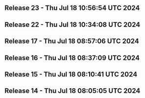 ## Release 23 - Thu Jul 18 10:56:54 UTC 2024


## Release 22 - Thu Jul 18 10:34:08 UTC 2024


## Release 17 - Thu Jul 18 08:57:06 UTC 2024


## Release 16 - Thu Jul 18 08:37:09 UTC 2024


## Release 15 - Thu Jul 18 08:10:41 UTC 2024


## Release 14 - Thu Jul 18 08:05:05 UTC 2024


